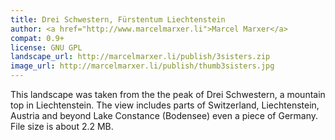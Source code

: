 ```yaml
---
title: Drei Schwestern, Fürstentum Liechtenstein
author: <a href="http://www.marcelmarxer.li">Marcel Marxer</a>
compat: 0.9+
license: GNU GPL
landscape_url: http://marcelmarxer.li/publish/3sisters.zip
image_url: http://marcelmarxer.li/publish/thumb3sisters.jpg
---
```

This landscape was taken from the the peak of Drei Schwestern, a mountain top in Liechtenstein. The view includes parts of Switzerland, Liechtenstein, Austria and beyond Lake Constance (Bodensee) even a piece of Germany. File size is about 2.2 MB.